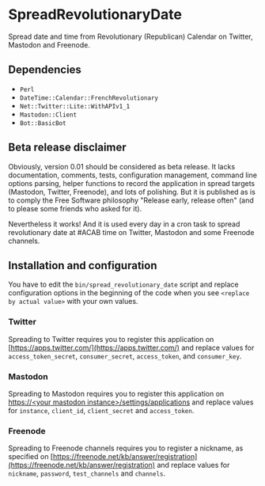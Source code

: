 # SpreadRevolutionaryDate

Spread date and time from Revolutionary (Republican) Calendar on Twitter, Mastodon and Freenode.

## Dependencies

* `Perl`
* `DateTime::Calendar::FrenchRevolutionary`
* `Net::Twitter::Lite::WithAPIv1_1`
* `Mastodon::Client`
* `Bot::BasicBot`

## Beta release disclaimer

Obviously, version 0.01 should be considered as beta release. It lacks documentation, comments, tests, configuration management, command line options parsing, helper functions to record the application in spread targets (Mastodon, Twitter, Freenode), and lots of polishing. But it is published as is to comply the Free Software philosophy "Release early, release often" (and to please some friends who asked for it).

Nevertheless it works! And it is used every day in a cron task to spread revolutionary date at #ACAB time on Twitter, Mastodon and some Freenode channels.

## Installation and configuration

You have to edit the `bin/spread_revolutionary_date` script and replace configuration options in the beginning of the code when you see `<replace by actual value>` with your own values.

### Twitter

Spreading to Twitter requires you to register this application on [https://apps.twitter.com/](https://apps.twitter.com/) and replace values for `access_token_secret`, `consumer_secret`, `access_token`, and `consumer_key`.

### Mastodon

Spreading to Mastodon requires you to register this application on [https://\<your mastodon instance\>/settings/applications](https://mstdn.fr/settings/applications) and replace values for `instance`, `client_id`, `client_secret` and `access_token`.

### Freenode

Spreading to Freenode channels requires you to register a nickname, as specified on [https://freenode.net/kb/answer/registration](https://freenode.net/kb/answer/registration) and replace values for `nickname`, `password`, `test_channels` and `channels`.
